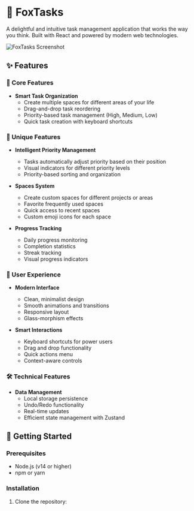 # 🦊 FoxTasks

A delightful and intuitive task management application that works the way you think. Built with React and powered by modern web technologies.

![FoxTasks Screenshot](screenshot.png)

## ✨ Features

### 🎯 Core Features
- **Smart Task Organization**
  - Create multiple spaces for different areas of your life
  - Drag-and-drop task reordering
  - Priority-based task management (High, Medium, Low)
  - Quick task creation with keyboard shortcuts

### 🌟 Unique Features
- **Intelligent Priority Management**
  - Tasks automatically adjust priority based on their position
  - Visual indicators for different priority levels
  - Priority-based sorting and organization

- **Spaces System**
  - Create custom spaces for different projects or areas
  - Favorite frequently used spaces
  - Quick access to recent spaces
  - Custom emoji icons for each space

- **Progress Tracking**
  - Daily progress monitoring
  - Completion statistics
  - Streak tracking
  - Visual progress indicators

### 💫 User Experience
- **Modern Interface**
  - Clean, minimalist design
  - Smooth animations and transitions
  - Responsive layout
  - Glass-morphism effects

- **Smart Interactions**
  - Keyboard shortcuts for power users
  - Drag and drop functionality
  - Quick actions menu
  - Context-aware controls

### 🛠 Technical Features
- **Data Management**
  - Local storage persistence
  - Undo/Redo functionality
  - Real-time updates
  - Efficient state management with Zustand

## 🚀 Getting Started

### Prerequisites
- Node.js (v14 or higher)
- npm or yarn

### Installation
1. Clone the repository:

